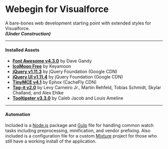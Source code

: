 # Webegin for Visualforce
A bare-bones web development starting point with extended styles for Visualforce.  
***(Under Construction)***

---

#### Installed Assets
* <a href="http://fontawesome.io/">**Font Awesome v4.3.0**</a> by Dave Gandy
* <a href="https://icomoon.io/">**IcoMoon Free**</a> by Keyamoon
* <a href="https://jquery.com/">**jQuery v1.11.3**</a> by jQuery Foundation (Google CDN)
* <a href="https://jqueryui.com/">**jQuery UI v1.11.4**</a> by jQuery Foundation (Google CDN)
* <a href="http://www.tinymce.com/">**TinyMCE v4.1**</a> by Ephox (CacheFly CDN)
* <a href="http://aehlke.github.io/tag-it/">**Tag-it v2.0**</a> by Levy Carneiro Jr., Martin Rehfeld, Tobias Schmidt, Skylar Challand, and Alex Ehlke
* <a href="http://iamceege.github.io/tooltipster/">**Tooltipster v3.3.0**</a> by Caleb Jacob and Louis Ameline

---

#### Automation
Included is a <a href="https://nodejs.org/">Node.js</a> package and <a href="http://gulpjs.com/">Gulp</a> file for handling common watch tasks including preprocessing, minification, and vendor prefixing. Also included is a configuration file for a custom <a href="http://mixture.io/">Mixture</a> project for those who still have a working install of the application.